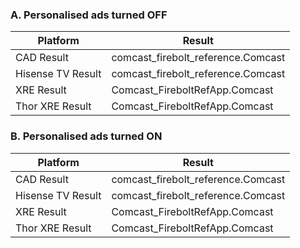 ### A. Personalised ads turned OFF

| Platform           | Result                             |
| ------------------ | ---------------------------------- |
| CAD Result         | comcast_firebolt_reference.Comcast |
| Hisense TV  Result | comcast_firebolt_reference.Comcast |
| XRE Result         | Comcast_FireboltRefApp.Comcast     |
| Thor XRE  Result   | Comcast_FireboltRefApp.Comcast     |

### B. Personalised ads turned ON

| Platform           | Result                             |
| ------------------ | ---------------------------------- |
| CAD Result         | comcast_firebolt_reference.Comcast |
| Hisense TV  Result | comcast_firebolt_reference.Comcast |
| XRE Result         | Comcast_FireboltRefApp.Comcast     |
| Thor XRE  Result   | Comcast_FireboltRefApp.Comcast     |